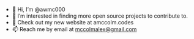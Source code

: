 - 👋 Hi, I’m @awmc000
- 👀 I’m interested in finding more open source projects to contribute to.
- 🌱 Check out my new website at amccolm.codes
- 📫 Reach me by email at mccolmalex@gmail.com

<!---
awmc000/awmc000 is a ✨ special ✨ repository because its `README.md` (this file) appears on your GitHub profile.
You can click the Preview link to take a look at your changes.
--->
